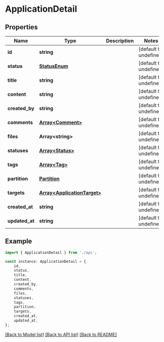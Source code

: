 # ApplicationDetail


## Properties

Name | Type | Description | Notes
------------ | ------------- | ------------- | -------------
**id** | **string** |  | [default to undefined]
**status** | [**StatusEnum**](StatusEnum.md) |  | [default to undefined]
**title** | **string** |  | [default to undefined]
**content** | **string** |  | [default to undefined]
**created_by** | **string** |  | [default to undefined]
**comments** | [**Array&lt;Comment&gt;**](Comment.md) |  | [default to undefined]
**files** | **Array&lt;string&gt;** |  | [default to undefined]
**statuses** | [**Array&lt;Status&gt;**](Status.md) |  | [default to undefined]
**tags** | [**Array&lt;Tag&gt;**](Tag.md) |  | [default to undefined]
**partition** | [**Partition**](Partition.md) |  | [default to undefined]
**targets** | [**Array&lt;ApplicationTarget&gt;**](ApplicationTarget.md) |  | [default to undefined]
**created_at** | **string** |  | [default to undefined]
**updated_at** | **string** |  | [default to undefined]

## Example

```typescript
import { ApplicationDetail } from './api';

const instance: ApplicationDetail = {
    id,
    status,
    title,
    content,
    created_by,
    comments,
    files,
    statuses,
    tags,
    partition,
    targets,
    created_at,
    updated_at,
};
```

[[Back to Model list]](../README.md#documentation-for-models) [[Back to API list]](../README.md#documentation-for-api-endpoints) [[Back to README]](../README.md)
